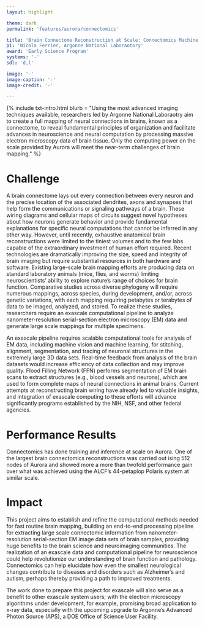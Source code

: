 ```yaml
---
layout: highlight

theme: dark
permalink: 'features/aurora/connectomics'

title: 'Brain Connectome Reconstruction at Scale: Connectomics Machine Learning with Flood-Filling Networks'
pi: 'Nicola Ferrier, Argonne National Laboraotory'
award: 'Early Science Program'
systems: '-'
sdl: 'd,l'

image: '-' 
image-caption: '-'
image-credit: '-'

---
```


{% include txt-intro.html 
    blurb = "Using the most advanced imaging techniques available, researchers led by Argonne National Laboraotry aim to create a full mapping of neural connections in brains, known as a connectome, to reveal fundamental principles of organization and facilitate advances in neuroscience and neural computation by processing massive electron microscopy data of brain tissue. Only the computing power on the scale provided by Aurora will meet the near-term challenges of brain mapping."
%}



# Challenge

A brain connectome lays out every connection between every neuron and the precise location of the associated dendrites, axons and synapses that help form the communications or signaling pathways of a brain. These wiring diagrams and cellular maps of circuits suggest novel hypotheses about how neurons generate behavior and provide fundamental explanations for specific neural computations that cannot be inferred in any other way. However, until recently, exhaustive anatomical brain reconstructions were limited to the tiniest volumes and to the few labs capable of the extraordinary investment of human effort required. Recent technologies are dramatically improving the size, speed and integrity of brain imaging but require substantial resources in both hardware and software. Existing large-scale brain mapping efforts are producing data on standard laboratory animals (mice, flies, and worms) limiting neuroscientists’ ability to explore nature’s range of choices for brain function. Comparative studies across diverse phylogeny will require numerous mappings, across species, during development, and/or, across genetic variations, with each mapping requiring petabytes or terabytes of data to be imaged, analyzed, and stored. To realize these studies, researchers require an exascale computational pipeline to analyze nanometer-resolution serial-section electron microscopy (EM) data and generate large scale mappings for multiple specimens. 

An exascale pipeline requires scalable computational tools for analysis of EM data, including machine vision and machine learning, for stitching, alignment, segmentation, and tracing of neuronal structures in the extremely large 3D data sets. Real-time feedback from analysis of the brain datasets would increase efficiency of data collection and may improve quality. Flood Filling Network (FFN) performs segmentation of EM brain scans to extract structures (e.g., blood vessels and neurons), which are used to form complete maps of neural connections in animal brains. Current attempts at reconstructing brain wiring have already led to valuable insights, and integration of exascale computing to these efforts will advance significantly programs established by the NIH, NSF, and other federal agencies.



# Performance Results
Connectomics has done training and inference at scale on Aurora.  One of the largest brain connectomics reconstructions was carried out ising 512 nodes of Aurora and showed more a more than twofold performance gain over what was achieved using the ALCF’s 44-petaplop Polaris system at similar scale.

# Impact

This project aims to establish and refine the computational methods needed for fast routine brain mapping, building an end-to-end processing pipeline for extracting large scale connectomic information from nanometer-resolution serial-section EM image data sets of brain samples, providing huge benefits to the brain science and neuroimaging communities. The realization of an exascale data and computational pipeline for neuroscience could help revolutionize our understanding of brain function and pathology. Connectomics can help elucidate how even the smallest neurological changes contribute to diseases and disorders such as Alzheimer’s and autism, perhaps thereby providing a path to improved treatments.

The work done to prepare this project for exascale will also serve as a benefit to other exascale system users; with the electron microscopy algorithms under development, for example, promising broad application to x-ray data, especially with the upcoming upgrade to Argonne’s Advanced Photon Source (APS), a DOE Office of Science User Facility.
